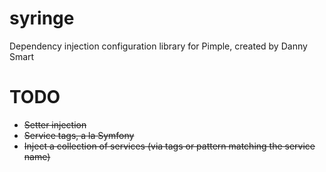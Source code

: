 syringe
=======

Dependency injection configuration library for Pimple, created by Danny Smart

TODO
====

* ~~Setter injection~~
* ~~Service tags, a la Symfony~~
* ~~Inject a collection of services (via tags or pattern matching the service name)~~

